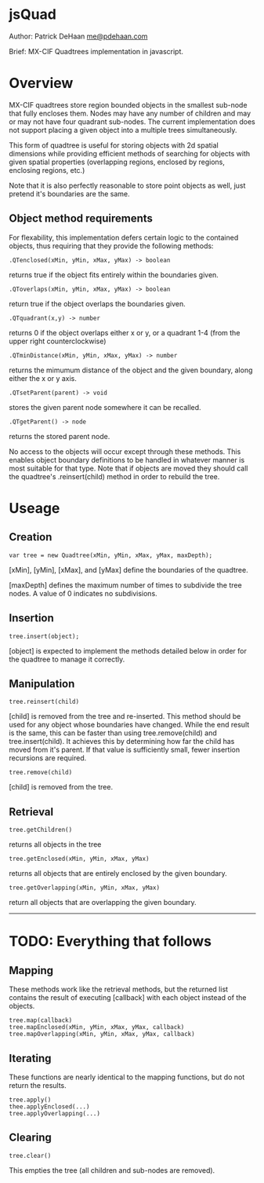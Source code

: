 jsQuad
===
Author: Patrick DeHaan <me@pdehaan.com>

Brief:  MX-CIF Quadtrees implementation in javascript.

Overview
===
MX-CIF quadtrees store region bounded objects in the smallest sub-node that fully encloses them. Nodes may have any number of children and may or may not have four quadrant sub-nodes. The current implementation does not support placing a given object into a multiple trees simultaneously.

This form of quadtree is useful for storing objects with 2d spatial dimensions while providing efficient methods of searching for objects with given spatial properties (overlapping regions, enclosed by regions, enclosing regions, etc.)

Note that it is also perfectly reasonable to store point objects as well, just pretend it's boundaries are the same.


Object method requirements
---
For flexability, this implementation defers certain logic to the contained objects, thus requiring that they provide the following methods:

	.QTenclosed(xMin, yMin, xMax, yMax) -> boolean
returns true if the object fits entirely within the boundaries given.

	.QToverlaps(xMin, yMin, xMax, yMax) -> boolean
return true if the object overlaps the boundaries given.

	.QTquadrant(x,y) -> number
returns 0 if the object overlaps either x or y, or a quadrant 1-4 (from the upper right counterclockwise)

	.QTminDistance(xMin, yMin, xMax, yMax) -> number
returns the mimumum distance of the object and the given boundary, along either the x or y axis.

	.QTsetParent(parent) -> void
stores the given parent node somewhere it can be recalled.

	.QTgetParent() -> node
returns the stored parent node.

No access to the objects will occur except through these methods. This enables object boundary definitions to be handled in whatever manner is most suitable for that type. Note that if objects are moved they should call the quadtree's .reinsert(child) method in order to rebuild the tree.

Useage
===
Creation
---
	var tree = new Quadtree(xMin, yMin, xMax, yMax, maxDepth);

[xMin], [yMin], [xMax], and [yMax] define the boundaries of the quadtree.

[maxDepth] defines the maximum number of times to subdivide the tree nodes. A value of 0 indicates no subdivisions.

Insertion
---
	tree.insert(object);

[object] is expected to implement the methods detailed below in order for the quadtree to manage it correctly.

Manipulation
---
	tree.reinsert(child)

[child] is removed from the tree and re-inserted. This method should be used for any object whose boundaries have changed. While the end result is the same, this can be faster than using tree.remove(child) and tree.insert(child). It achieves this by determining how far the child has moved from it's parent.
If that value is sufficiently small, fewer insertion recursions are required.

	tree.remove(child)
[child] is removed from the tree.

Retrieval
---
	tree.getChildren()
returns all objects in the tree

	tree.getEnclosed(xMin, yMin, xMax, yMax)
returns all objects that are entirely enclosed by the given boundary.

	tree.getOverlapping(xMin, yMin, xMax, yMax)
return all objects that are overlapping the given boundary.

---

TODO: Everything that follows
===

Mapping
---
These methods work like the retrieval methods, but the returned list contains
the result of executing [callback] with each object instead of the objects.

	tree.map(callback)
	tree.mapEnclosed(xMin, yMin, xMax, yMax, callback)
	tree.mapOverlapping(xMin, yMin, xMax, yMax, callback)

Iterating
---
These functions are nearly identical to the mapping functions, but do not
return the results.

	tree.apply()
	thee.applyEnclosed(...)
	tree.applyOverlapping(...)

Clearing
---
	tree.clear()
This empties the tree (all children and sub-nodes are removed).

